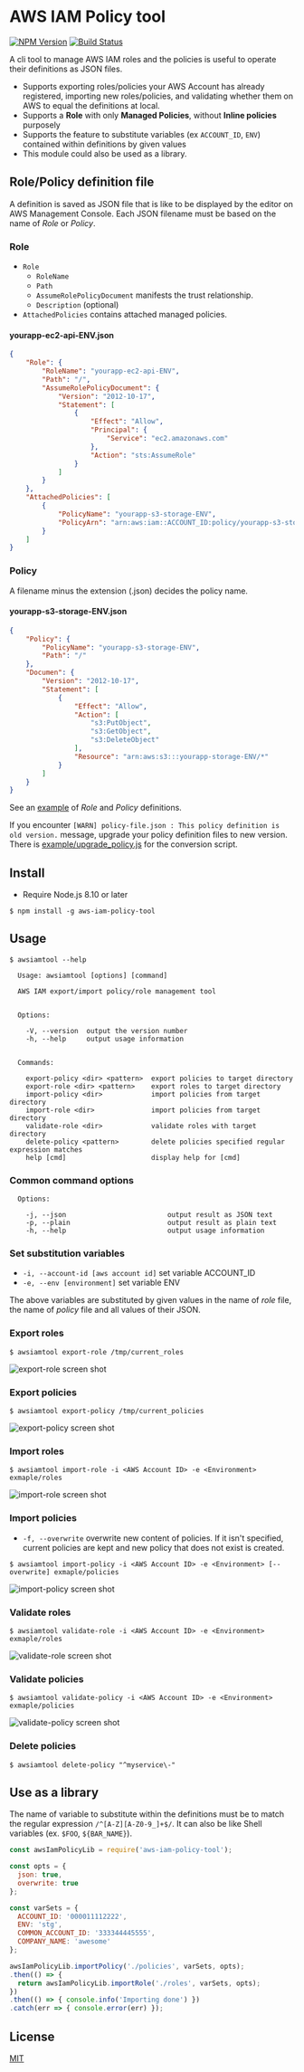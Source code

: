 # AWS IAM Policy tool

[![NPM Version][npm-image]][npm-url]
[![Build Status](https://travis-ci.org/tilfin/aws-iam-policy-tool.svg?branch=master)](https://travis-ci.org/tilfin/aws-iam-policy-tool)

A cli tool to manage AWS IAM roles and the policies is useful to operate their definitions as JSON files.

* Supports exporting roles/policies your AWS Account has already registered, importing new roles/policies, and validating whether them on AWS to equal the definitions at local.
* Supports a **Role** with only **Managed Policies**, without **Inline policies** purposely
* Supports the feature to substitute variables (ex `ACCOUNT_ID`, `ENV`) contained within definitions by given values
* This module could also be used as a library.

## Role/Policy definition file

A definition is saved as JSON file that is like to be displayed by the editor on AWS Management Console.
Each JSON filename must be based on the name of *Role* or *Policy*.

### Role

* `Role`
    * `RoleName`
    * `Path`
    * `AssumeRolePolicyDocument` manifests the trust relationship.
    * `Description` (optional)
* `AttachedPolicies` contains attached managed policies.

#### yourapp-ec2-api-ENV.json

```json
{
    "Role": {
        "RoleName": "yourapp-ec2-api-ENV",
        "Path": "/",
        "AssumeRolePolicyDocument": {
            "Version": "2012-10-17",
            "Statement": [
                {
                    "Effect": "Allow",
                    "Principal": {
                        "Service": "ec2.amazonaws.com"
                    },
                    "Action": "sts:AssumeRole"
                }
            ]
        }
    },
    "AttachedPolicies": [
        {
            "PolicyName": "yourapp-s3-storage-ENV",
            "PolicyArn": "arn:aws:iam::ACCOUNT_ID:policy/yourapp-s3-storage-ENV"
        }
    ]
}
```

### Policy

A filename minus the extension (.json) decides the policy name.

#### yourapp-s3-storage-ENV.json

```json
{
    "Policy": {
        "PolicyName": "yourapp-s3-storage-ENV",
        "Path": "/"
    },
    "Documen": {
        "Version": "2012-10-17",
        "Statement": [
            {
                "Effect": "Allow",
                "Action": [
                    "s3:PutObject",
                    "s3:GetObject",
                    "s3:DeleteObject"
                ],
                "Resource": "arn:aws:s3:::yourapp-storage-ENV/*"
            }
        ]
    }
}
```

See an [example](example) of *Role* and *Policy* definitions.

If you encounter `[WARN] policy-file.json : This policy definition is old version.` message, upgrade your policy definition files to new version. 
There is [example/upgrade_policy.js](example/upgrade_policy.js) for the conversion script.

## Install

* Require Node.js 8.10 or later

```
$ npm install -g aws-iam-policy-tool
```

## Usage

```
$ awsiamtool --help

  Usage: awsiamtool [options] [command]

  AWS IAM export/import policy/role management tool


  Options:

    -V, --version  output the version number
    -h, --help     output usage information


  Commands:

    export-policy <dir> <pattern>  export policies to target directory
    export-role <dir> <pattern>    export roles to target directory
    import-policy <dir>            import policies from target directory
    import-role <dir>              import policies from target directory
    validate-role <dir>            validate roles with target directory
    delete-policy <pattern>        delete policies specified regular expression matches
    help [cmd]                     display help for [cmd]
```

### Common command options

```
  Options:

    -j, --json                         output result as JSON text
    -p, --plain                        output result as plain text
    -h, --help                         output usage information
```

### Set substitution variables

* `-i, --account-id [aws account id]`  set variable ACCOUNT_ID
* `-e, --env [environment]`            set variable ENV

The above variables are substituted by given values in the name of *role* file, the name of *policy* file and all values of their JSON.

### Export roles

```
$ awsiamtool export-role /tmp/current_roles
```

![export-role screen shot](https://raw.githubusercontent.com/wiki/tilfin/aws-iam-policy-tool/images/ss_export-role.png)

### Export policies

```
$ awsiamtool export-policy /tmp/current_policies
```

![export-policy screen shot](https://raw.githubusercontent.com/wiki/tilfin/aws-iam-policy-tool/images/ss_export-policy.png)

### Import roles


```
$ awsiamtool import-role -i <AWS Account ID> -e <Environment> exmaple/roles
```

![import-role screen shot](https://raw.githubusercontent.com/wiki/tilfin/aws-iam-policy-tool/images/ss_import-role.png)

### Import policies

* `-f, --overwrite` overwrite new content of policies. If it isn't specified, current policies are kept and new policy that does not exist is created.

```
$ awsiamtool import-policy -i <AWS Account ID> -e <Environment> [--overwrite] exmaple/policies
```

![import-policy screen shot](https://raw.githubusercontent.com/wiki/tilfin/aws-iam-policy-tool/images/ss_import-policy.png)

### Validate roles

```
$ awsiamtool validate-role -i <AWS Account ID> -e <Environment> exmaple/roles
```

![validate-role screen shot](https://raw.githubusercontent.com/wiki/tilfin/aws-iam-policy-tool/images/ss_validate-role.png)

### Validate policies

```
$ awsiamtool validate-policy -i <AWS Account ID> -e <Environment> exmaple/policies
```

![validate-policy screen shot](https://raw.githubusercontent.com/wiki/tilfin/aws-iam-policy-tool/images/ss_validate-policy.png)

### Delete policies

```
$ awsiamtool delete-policy "^myservice\-"
```

## Use as a library

The name of variable to substitute within the definitions must be to match the regular expression `/^[A-Z][A-Z0-9_]+$/`.
It can also be like Shell variables (ex. `$FOO`, `${BAR_NAME}`).

```js
const awsIamPolicyLib = require('aws-iam-policy-tool');

const opts = {
  json: true,
  overwrite: true
};

const varSets = {
  ACCOUNT_ID: '000011112222',
  ENV: 'stg',
  COMMON_ACCOUNT_ID: '333344445555',
  COMPANY_NAME: 'awesome'
};

awsIamPolicyLib.importPolicy('./policies', varSets, opts);
.then(() => {
  return awsIamPolicyLib.importRole('./roles', varSets, opts);  
})
.then(() => { console.info('Importing done') })
.catch(err => { console.error(err) });
```

## License

[MIT](LICENSE)

[npm-image]: https://img.shields.io/npm/v/aws-iam-policy-tool.svg
[npm-url]: https://npmjs.org/package/aws-iam-policy-tool
